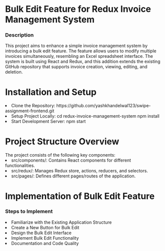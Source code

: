 <h1>Bulk Edit Feature for Redux Invoice Management System</h1>
<h3>Description</h3>
<p>This project aims to enhance a simple invoice management system by introducing a bulk edit feature. The feature allows users to modify multiple invoices simultaneously, resembling an Excel spreadsheet interface. The system is built using React and Redux, and this addition extends the existing GitHub repository that supports invoice creation, viewing, editing, and deletion.</p>

<h1>Installation and Setup</h1>
<td><li>Clone the Repository: https://github.com/yashkhandelwal123/swipe-assignment-frontend.git</li></td>
<td><li>Setup Project Locally: cd redux-invoice-management-system 
npm install</li></td>
<td><li>Start Development Server: npm start</li></td>

<h1>Project Structure Overview</h1>
The project consists of the following key components:
<li>src/components/: Contains React components for different functionalities.</li>
<li>src/redux/: Manages Redux store, actions, reducers, and selectors.</li>
<li>src/pages/: Defines different pages/routes of the application.</li>

<h1>Implementation of Bulk Edit Feature</h1>

<h3>Steps to Implement</h3>
<li>Familiarize with the Existing Application Structure</li>
<li>Create a New Button for Bulk Edit</li>
<li>Design the Bulk Edit Interface</li>
<li>Implement Bulk Edit Functionality</li>
<li>Documentation and Code Quality</li>
